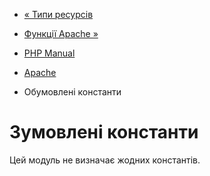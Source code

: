 - [« Типи ресурсів](apache.resources.md)
- [Функції Apache »](ref.apache.md)

- [PHP Manual](index.md)
- [Apache](book.apache.md)
- Обумовлені константи

# Зумовлені константи

Цей модуль не визначає жодних константів.
